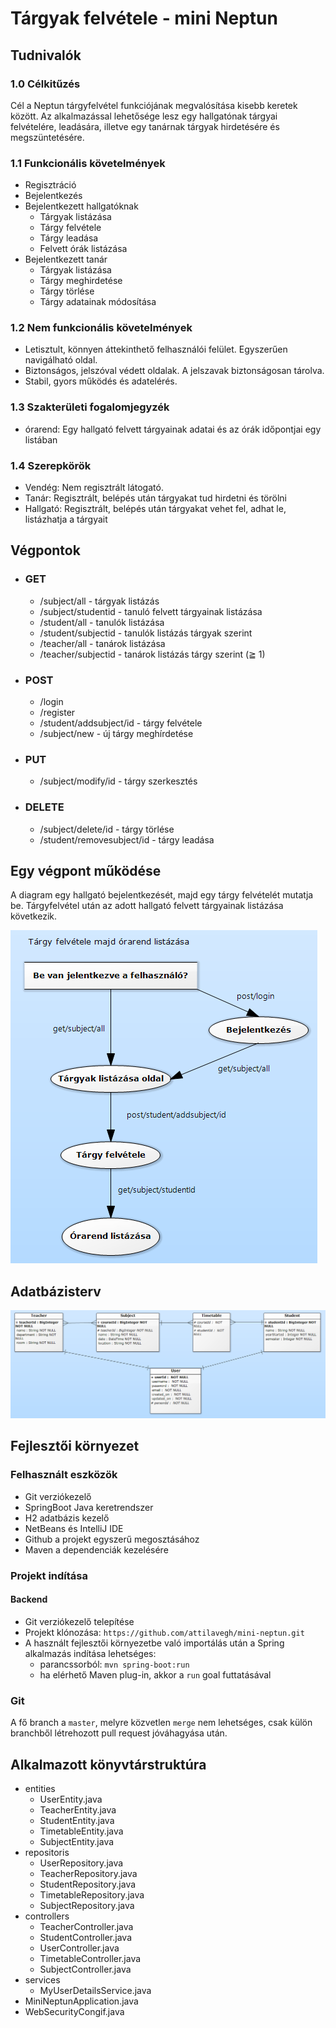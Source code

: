 # Tárgyak felvétele - mini Neptun

## Tudnivalók

### 1.0 Célkitűzés

Cél a Neptun tárgyfelvétel funkciójának megvalósítása kisebb keretek között. Az alkalmazással lehetősége lesz egy hallgatónak tárgyai felvételére, leadására, illetve egy tanárnak tárgyak hirdetésére és megszüntetésére.

### 1.1 Funkcionális követelmények

- Regisztráció
- Bejelentkezés
- Bejelentkezett hallgatóknak
  - Tárgyak listázása
  - Tárgy felvétele
  - Tárgy leadása
  - Felvett órák listázása
- Bejelentkezett tanár
  - Tárgyak listázása
  - Tárgy meghirdetése
  - Tárgy törlése
  - Tárgy adatainak módosítása


### 1.2 Nem funkcionális követelmények

- Letisztult, könnyen áttekinthető felhasználói felület. Egyszerűen navigálható oldal.
- Biztonságos, jelszóval védett oldalak. A jelszavak biztonságosan tárolva.
- Stabil, gyors működés és adatelérés.

### 1.3 Szakterületi fogalomjegyzék

- órarend: Egy hallgató felvett tárgyainak adatai és az órák időpontjai egy listában

### 1.4 Szerepkörök

- Vendég: Nem regisztrált látogató.
- Tanár: Regisztrált, belépés után tárgyakat tud hirdetni és törölni
- Hallgató: Regisztrált, belépés után tárgyakat vehet fel, adhat le, listázhatja a tárgyait

## Végpontok

  - ### GET
    - /subject/all - tárgyak listázás
    - /subject/studentid - tanuló felvett tárgyainak listázása
    - /student/all - tanulók listázása
    - /student/subjectid - tanulók listázás tárgyak szerint
    - /teacher/all - tanárok listázása
    - /teacher/subjectid - tanárok listázás tárgy szerint (≧ 1)

  - ### POST
    - /login
    - /register
    - /student/addsubject/id - tárgy felvétele
    - /subject/new - új tárgy meghírdetése

  - ### PUT
    - /subject/modify/id - tárgy szerkesztés

  - ### DELETE
    - /subject/delete/id - tárgy törlése
    - /student/removesubject/id - tárgy leadása
	
## Egy végpont működése 

A diagram egy hallgató bejelentkezését, majd egy tárgy felvételét mutatja be. Tárgyfelvétel után az adott hallgató felvett tárgyainak listázása következik.

![Tárgy felvétele majd egy hallgató tárgyainak listázása](/img/targyfelvetel_vegpont_diagram.PNG)

## Adatbázisterv

![Adatbázisterv UML diagramja](/img/adatbazis_uml.PNG)

## Fejlesztői környezet

### Felhasznált eszközök

- Git verziókezelő
- SpringBoot Java keretrendszer
- H2 adatbázis kezelő
- NetBeans és IntelliJ IDE
- Github a projekt egyszerű megosztásához
- Maven a dependenciák kezelésére

### Projekt indítása

#### Backend

- Git verziókezelő telepítése
- Projekt klónozása: `https://github.com/attilavegh/mini-neptun.git`
- A használt fejlesztői környezetbe való importálás után a Spring alkalmazás indítása lehetséges:
  - parancssorból: `mvn spring-boot:run`
  - ha elérhető Maven plug-in, akkor a `run` goal futtatásával

### Git

A fő branch a `master`, melyre közvetlen `merge` nem lehetséges, csak külön branchből létrehozott pull request jóváhagyása után.

## Alkalmazott könyvtárstruktúra 

  - entities
    - UserEntity.java
	- TeacherEntity.java
	- StudentEntity.java
	- TimetableEntity.java
	- SubjectEntity.java
  - repositoris
    - UserRepository.java
	- TeacherRepository.java
	- StudentRepository.java
	- TimetableRepository.java
	- SubjectRepository.java
  - controllers
    - TeacherController.java
	- StudentController.java
	- UserController.java
	- TimetableController.java
	- SubjectController.java
  - services
    - MyUserDetailsService.java
  - MiniNeptunApplication.java
  - WebSecurityCongif.java

